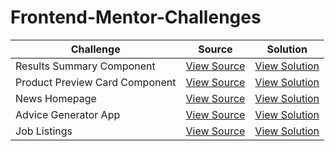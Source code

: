 # Frontend-Mentor-Challenges

| Challenge                      | Source                                                                                                           | Solution                                                          |
| ------------------------------ | ---------------------------------------------------------------------------------------------------------------- | ----------------------------------------------------------------- |
| Results Summary Component      | [View Source](https://github.com/VivekAlhat/Frontend-Mentor-Challenges/tree/main/results-summary-component)      | [View Solution](https://earnest-sunflower-bdfce5.netlify.app/)    |
| Product Preview Card Component | [View Source](https://github.com/VivekAlhat/Frontend-Mentor-Challenges/tree/main/product-preview-card-component) | [View Solution](https://incomparable-dodol-42c2bb.netlify.app/)   |
| News Homepage                  | [View Source](https://github.com/VivekAlhat/Frontend-Mentor-Challenges/tree/main/news-homepage)                  | [View Solution](https://animated-paletas-af188e.netlify.app/)     |
| Advice Generator App           | [View Source](https://github.com/VivekAlhat/Frontend-Mentor-Challenges/tree/main/advice-generator-app)           | [View Solution](https://thriving-pegasus-90997e.netlify.app/)     |
| Job Listings                   | [View Source](https://github.com/VivekAlhat/Frontend-Mentor-Challenges/tree/main/job-listings)                   | [View Solution](https://remarkable-speculoos-10ebfc.netlify.app/) |
